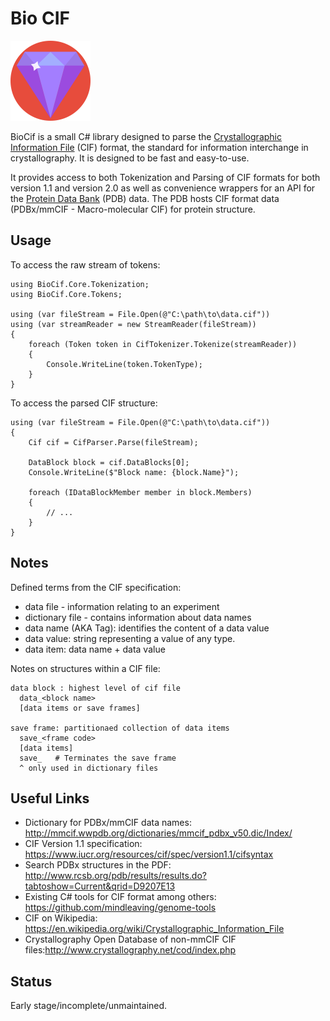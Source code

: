 # Bio CIF #

<img src="https://raw.githubusercontent.com/EliotJones/BioCif/master/icon.png" width="128px"/>

BioCif is a small C# library designed to parse the [Crystallographic Information File](https://www.iucr.org/resources/cif) (CIF) format, the standard for information interchange in crystallography. It is designed to be fast and easy-to-use.

It provides access to both Tokenization and Parsing of CIF formats for both version 1.1 and version 2.0 as well as convenience wrappers for an API for the [Protein Data Bank](https://www.rcsb.org/) (PDB) data. The PDB hosts CIF format data (PDBx/mmCIF - Macro-molecular CIF) for protein structure.

## Usage ##

To access the raw stream of tokens:

    using BioCif.Core.Tokenization;
    using BioCif.Core.Tokens;

    using (var fileStream = File.Open(@"C:\path\to\data.cif"))
    using (var streamReader = new StreamReader(fileStream))
    {
        foreach (Token token in CifTokenizer.Tokenize(streamReader))
        {
            Console.WriteLine(token.TokenType);
        }
    }

To access the parsed CIF structure:

    using (var fileStream = File.Open(@"C:\path\to\data.cif"))
    {
        Cif cif = CifParser.Parse(fileStream);

        DataBlock block = cif.DataBlocks[0];
        Console.WriteLine($"Block name: {block.Name}");

        foreach (IDataBlockMember member in block.Members)
        {
            // ...
        }
    }

## Notes ##

Defined terms from the CIF specification: 

+ data file - information relating to an experiment
+ dictionary file - contains information about data names
+ data name (AKA Tag): identifies the content of a data value
+ data value: string representing a value of any type.
+ data item: data name + data value

Notes on structures within a CIF file:

    data block : highest level of cif file
      data_<block name>
      [data items or save frames]

    save frame: partitionaed collection of data items
      save_<frame code>
      [data items]
      save_   # Terminates the save frame
      ^ only used in dictionary files

## Useful Links ##

+ Dictionary for PDBx/mmCIF data names: http://mmcif.wwpdb.org/dictionaries/mmcif_pdbx_v50.dic/Index/
+ CIF Version 1.1 specification: https://www.iucr.org/resources/cif/spec/version1.1/cifsyntax
+ Search PDBx structures in the PDF: http://www.rcsb.org/pdb/results/results.do?tabtoshow=Current&qrid=D9207E13
+ Existing C# tools for CIF format among others: https://github.com/mindleaving/genome-tools
+ CIF on Wikipedia: https://en.wikipedia.org/wiki/Crystallographic_Information_File
+ Crystallography Open Database of non-mmCIF CIF files:http://www.crystallography.net/cod/index.php

## Status ##

Early stage/incomplete/unmaintained.
